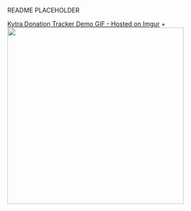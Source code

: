README PLACEHOLDER

[Kytra Donation Tracker Demo GIF - Hosted on Imgur](https://i.imgur.com/LZqsKSN.gifv)
+<img src="/public/img/KytraDonationTrackerDemo.gif?raw=true" width="400px">

